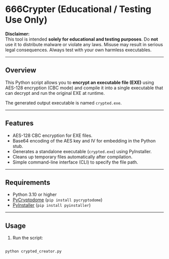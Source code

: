 #  666Crypter (Educational / Testing Use Only)

**Disclaimer:**  
This tool is intended **solely for educational and testing purposes**. Do **not** use it to distribute malware or violate any laws. Misuse may result in serious legal consequences. Always test with your own harmless executables.

---

## Overview

This Python script allows you to **encrypt an executable file (EXE)** using AES-128 encryption (CBC mode) and compile it into a single executable that can decrypt and run the original EXE at runtime.

The generated output executable is named `crypted.exe`.

---

## Features

- AES-128 CBC encryption for EXE files.  
- Base64 encoding of the AES key and IV for embedding in the Python stub.  
- Generates a standalone executable (`crypted.exe`) using PyInstaller.  
- Cleans up temporary files automatically after compilation.  
- Simple command-line interface (CLI) to specify the file path.  

---

## Requirements

- Python 3.10 or higher  
- [PyCryptodome](https://pypi.org/project/pycryptodome/) (`pip install pycryptodome`)  
- [PyInstaller](https://www.pyinstaller.org/) (`pip install pyinstaller`)  

---

## Usage

1. Run the script:

```bash

python crypted_creator.py
